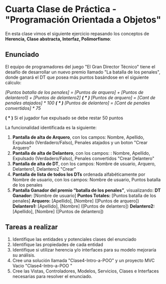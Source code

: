 # Cuarta Clase de Práctica - "Programación Orientada a Objetos"

En esta clase vimos el siguiente ejercicio repasando los conceptos de **Herencia, Clase abstracta, Interfaz, Polimorfismo**:

## Enunciado
El equipo de programadores del juego "El Gran Director Técnico" tiene el desafío de desarrollar un nuevo premio llamado "La batalla de los penales", donde ganará el DT que posea más puntos basándose en el siguiente cálculo:

_[Puntos batalla de los penales] = [Puntos de arquero] + [Puntos de delantero1] + [Puntos de delantero2]
**( * )** [Puntos de arquero] = [Cant de penales atajados] * 100
**( * )** [Puntos de delantero] = [Cant de penales convertidos] * 75_

**( * )** Si el jugador fue expulsado se debe restar 50 puntos

La funcionalidad identificada es la siguiente:
1. **Pantalla de alta de Arquero**, con los campos: Nombre, Apellido, Expulsado (Verdadero/Falso), Penales atajados y un boton "Crear Arquero"
2. **Pantalla de alta de Delantero**, con los campos: : Nombre, Apellido, Expulsado (Verdadero/Falso), Penales convertidos "Crear Delantero"
3. **Pantalla de alta de DT**, con los campos:  Nombre de usuario, Arquero, Delantero1, Delantero2 "Crear"
4. **Pantalla de lista de todos los DTs** ordenada alfabéticamente por Nombre de usuario, con los campos: Nombre de usuario, Puntos batalla de los penales
5. **Pantalla Ganador del premio “batalla de los penales”**, visualizando:
    **DT Ganador:** [Nombre de usuario]
    **Puntos Totales:** [Puntos batalla de los penales]
    **Arquero:** [Apellido], [Nombre] ([Puntos de arquero])
    **Delantero1:** [Apellido], [Nombre] ([Puntos de delantero])
    **Delantero2:** [Apellido], [Nombre] ([Puntos de delantero])

## Tareas a realizar
1. Identifique las entidades y potenciales clases del enunciado
2. Identifique las propiedades de cada entidad
3. Identifique si utilizar herencia y/o interfaces para su modelo mejoraría su análisis.
4. Cree una solución llamada "Clase4-Intro-a-POO" y un proyecto MVC Vacio "Clase4-Intro-a-POO " 
5. Cree las Vistas, Controladores, Modelos, Servicios, Clases e Interfaces necesarias para resolver el enunciado.